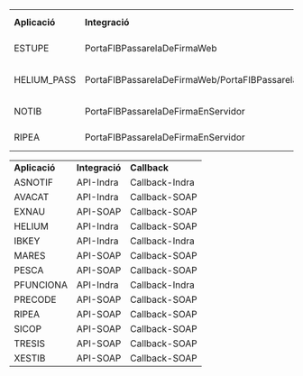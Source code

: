 <table>
<tr><td><b>Aplicació</b></td><td><b>Integració</b></td><td><b>Callback</b></td><td><b>Tipus de firma</b></td></tr>
<tr><td>ESTUPE</td><td>PortaFIBPassarelaDeFirmaWeb</td><td>No</td><td>Firma local síncrona</td></tr>
<tr><td>HELIUM_PASS</td><td>PortaFIBPassarelaDeFirmaWeb/PortaFIBPassarelaDeFirmaEnServidor</td><td>No</td><td>Firma local síncrona/Firma en servidor</td></tr>
<tr><td>NOTIB</td><td>PortaFIBPassarelaDeFirmaEnServidor </td><td>No</td><td>Firma en servidor</td></tr>
<tr><td>RIPEA</td><td>PortaFIBPassarelaDeFirmaEnServidor</td><td>No</td><td>Firma en servidor</td></tr>
</table>

<table>		
<tr><td><b>Aplicació</b></td><td><b>Integració</b></td><td><b>Callback</b></td></tr>
<tr><td>ASNOTIF</td><td>API-Indra</td><td>Callback-Indra</td></tr>
<tr><td>AVACAT</td><td>API-Indra</td><td>Callback-SOAP</td></tr>
<tr><td>EXNAU</td><td>API-SOAP</td><td>Callback-SOAP</td></tr>
<tr><td>HELIUM</td><td>API-Indra</td><td>Callback-SOAP</td></tr>
<tr><td>IBKEY</td><td>API-Indra</td><td>Callback-Indra</td></tr>
<tr><td>MARES</td><td>API-SOAP</td><td>Callback-SOAP</td></tr>
<tr><td>PESCA</td><td>API-SOAP</td><td>Callback-SOAP</td></tr>
<tr><td>PFUNCIONA</td><td>API-Indra</td><td>Callback-Indra</td></tr>
<tr><td>PRECODE</td><td>API-SOAP</td><td>Callback-SOAP</td></tr>
<tr><td>RIPEA</td><td>API-SOAP</td><td>Callback-SOAP</td></tr>
<tr><td>SICOP</td><td>API-SOAP</td><td>Callback-SOAP</td></tr>
<tr><td>TRESIS</td><td>API-SOAP</td><td>Callback-SOAP</td></tr>
<tr><td>XESTIB</td><td>API-SOAP</td><td>Callback-SOAP</td></tr>
</table>



